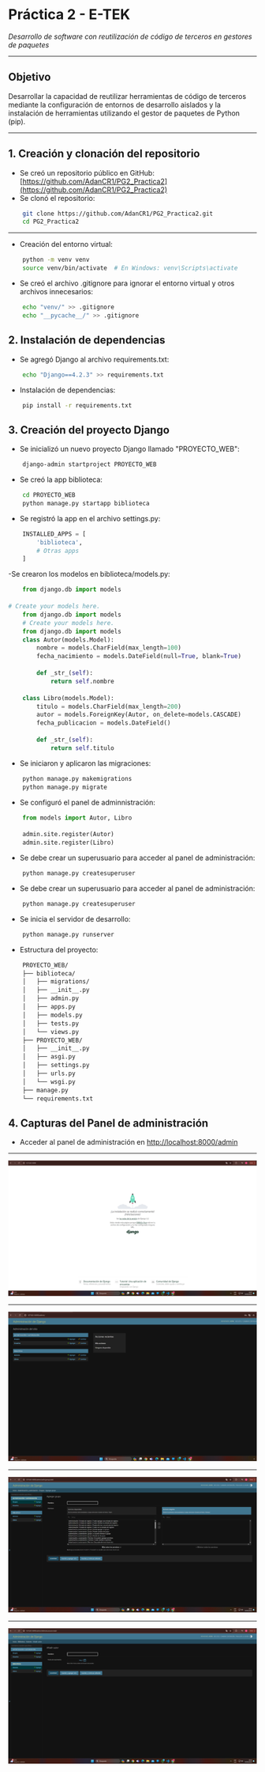# Práctica 2 - E-TEK

*Desarrollo de software con reutilización de código de terceros en gestores de paquetes*

---

## Objetivo

Desarrollar la capacidad de reutilizar herramientas de código de terceros mediante la configuración de entornos de desarrollo aislados y la instalación de herramientas utilizando el gestor de paquetes de Python (pip).

---

## 1. Creación y clonación del repositorio

- Se creó un repositorio público en GitHub: [https://github.com/AdanCR1/PG2_Practica2](https://github.com/AdanCR1/PG2_Practica2)
- Se clonó el repositorio:
```bash
    git clone https://github.com/AdanCR1/PG2_Practica2.git
    cd PG2_Practica2
```

---

- Creación del entorno virtual:
```bash
    python -m venv venv
    source venv/bin/activate  # En Windows: venv\Scripts\activate
```
- Se creó el archivo .gitignore para ignorar el entorno virtual y otros archivos innecesarios:
```bash
    echo "venv/" >> .gitignore
    echo "__pycache__/" >> .gitignore
```

## 2. Instalación de dependencias
- Se agregó Django al archivo requirements.txt:
```bash
    echo "Django==4.2.3" >> requirements.txt
```
- Instalación de dependencias:
```bash
    pip install -r requirements.txt
```

## 3. Creación del proyecto Django
- Se inicializó un nuevo proyecto Django llamado "PROYECTO_WEB":
```bash
    django-admin startproject PROYECTO_WEB
```
- Se creó la app biblioteca:
```bash
    cd PROYECTO_WEB
    python manage.py startapp biblioteca
```
- Se registró la app en el archivo settings.py:
```python
    INSTALLED_APPS = [
        'biblioteca',
        # Otras apps
    ]
```
-Se crearon los modelos en biblioteca/models.py:
```python
    from django.db import models

# Create your models here.
    from django.db import models
    # Create your models here.
    from django.db import models
    class Autor(models.Model):
        nombre = models.CharField(max_length=100)
        fecha_nacimiento = models.DateField(null=True, blank=True)

        def _str_(self):
            return self.nombre
    
    class Libro(models.Model):
        titulo = models.CharField(max_length=200)
        autor = models.ForeignKey(Autor, on_delete=models.CASCADE)
        fecha_publicacion = models.DateField()

        def _str_(self):
            return self.titulo
```
- Se iniciaron y aplicaron las migraciones:
```bash
    python manage.py makemigrations
    python manage.py migrate
```
- Se configuró el panel de adminnistración:
```python
    from models import Autor, Libro

    admin.site.register(Autor)
    admin.site.register(Libro)
```
- Se debe crear un superusuario para acceder al panel de administración:
```bash
    python manage.py createsuperuser
```

- Se debe crear un superusuario para acceder al panel de administración:
```bash
    python manage.py createsuperuser
```

- Se inicia el servidor de desarrollo:
```bash
    python manage.py runserver
```

- Estructura del proyecto:
```bash
    PROYECTO_WEB/
    ├── biblioteca/
    │   ├── migrations/
    │   ├── __init__.py
    │   ├── admin.py
    │   ├── apps.py
    │   ├── models.py
    │   ├── tests.py
    │   └── views.py
    ├── PROYECTO_WEB/
    │   ├── __init__.py
    │   ├── asgi.py
    │   ├── settings.py
    │   ├── urls.py
    │   └── wsgi.py
    ├── manage.py
    └── requirements.txt
```

## 4. Capturas del Panel de administración

- Acceder al panel de administración en [http://localhost:8000/admin](http://localhost:8000/admin)

---

![Vista de instalación correcta de Django](docs/Django.png)

---

![Vista del panel de administración](docs/panel_administracion.png)

---

![Vista del panel de administración: agregar grupo](docs/panel_administracion_1.png)

---

![Vista del panel de administración: añadir autor](docs/panel_administracion_2.png)